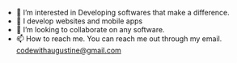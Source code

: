 - 👀 I’m interested in Developing softwares that make a difference.
- 🌱 I develop websites and mobile apps
- 💞️ I’m looking to collaborate on any software.
- 📫 How to reach me. You can reach me out through my email. codewithaugustine@gmail.com

<!---
augustine-awuori/augustine-awuori is a ✨ special ✨ repository because its `README.md` (this file) appears on your GitHub profile.
You can click the Preview link to take a look at your changes.
--->
